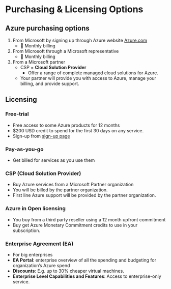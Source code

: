 # Purchasing & Licensing Options

## Azure purchasing options

1. From Microsoft by signing up through Azure website [Azure.com](https://azure.com)
   - 📝 Monthly billing
2. From Microsoft through a Microsoft representative
   - 📝 Monthly billing
3. From a Microsoft partner
   - CSP = **Cloud Solution Provider**
     - Offer a range of complete managed cloud solutions for Azure.
   - Your partner will provide you with access to Azure, manage your billing, and provide support.

## Licensing

### Free-trial

- Free access to some Azure products for 12 months
- $200 USD credit to spend for the first 30 days on any service.
- Sign-up from [sign-up page](https://azure.microsoft.com/free)

### Pay-as-you-go

- Get billed for services as you use them

### CSP (Cloud Solution Provider)

- Buy Azure services from a Microsoft Partner organization
- You will be billed by the partner organization.
- First line Azure support will be provided by the partner organization.

### Azure in Open licensing

- You buy from a third party reseller using a 12 month upfront commitment
- Buy get Azure Monetary Commitment credits to use in your subscription.

### Enterprise Agreement (EA)

- For big enterprises
- **EA Portal**: enterprise overview of all the spending and budgeting for organization’s Azure spend
- **Discounts**: E.g. up to 30% cheaper virtual machines.
- **Enterprise Level Capabilities and Features**: Access to enterprise-only service.

